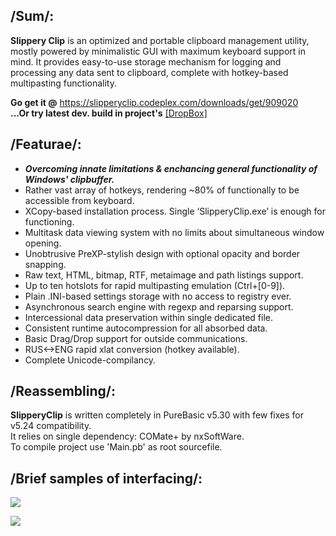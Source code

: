 ## /Sum/:
**Slippery Clip** is an optimized and portable clipboard management utility, mostly powered by minimalistic GUI with maximum keyboard support in mind. It provides easy-to-use storage mechanism for logging and processing any data sent to clipboard, complete with hotkey-based multipasting functionality.  

**Go get it @** https://slipperyclip.codeplex.com/downloads/get/909020  
**...Or try latest dev. build in project's** [[DropBox]](https://www.dropbox.com/s/ob1hz4hq50l3wcs/SlipperyClip.zip)

## /Featurae/:
- <b>*Overcoming innate limitations & enchancing general functionality of Windows' clipbuffer.*</b>  
- Rather vast array of hotkeys, rendering ~80% of functionally to be accessible from keyboard.
- XCopy-based installation process. Single ‘SlipperyClip.exe’ is enough for functioning.
- Multitask data viewing system with no limits about simultaneous window opening.
- Unobtrusive PreXP-stylish design with optional opacity and border snapping.
- Raw text, HTML, bitmap, RTF, metaimage and path listings support.
- Up to ten hotslots for rapid multipasting emulation (Ctrl+[0-9]).
- Plain .INI-based settings storage with no access to registry ever.
- Asynchronous search engine with regexp and reparsing support.
- Intercessional data preservation within single dedicated file.
- Consistent runtime autocompression for all absorbed data.
- Basic Drag/Drop support for outside communications.
- RUS<->ENG rapid xlat conversion (hotkey available).
- Complete Unicode-compilancy.

## /Reassembling/:
**SlipperyClip** is written completely in PureBasic v5.30 with few fixes for v5.24 compatibility.  
It relies on single dependency: COMate+ by nxSoftWare.  
To compile project use 'Main.pb' as root sourcefile.  

## /Brief samples of interfacing/:
![](http://download-codeplex.sec.s-msft.com/Download?ProjectName=slipperyclip&DownloadId=908977)

![](http://download-codeplex.sec.s-msft.com/Download?ProjectName=slipperyclip&DownloadId=909008)
